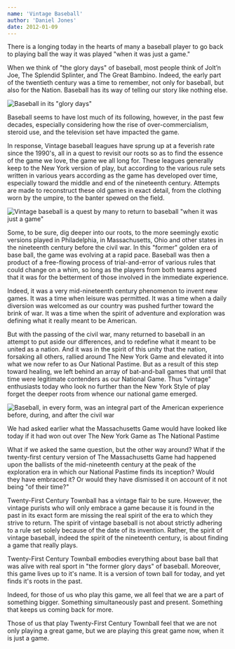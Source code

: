 ```yaml
---
name: 'Vintage Baseball'
author: 'Daniel Jones'
date: 2012-01-09
---
```


There is a longing today in the hearts of many a baseball player to go back to playing ball the way it was played "when it was just a game."

When we think of "the glory days" of baseball, most people think of Jolt’n Joe, The Splendid Splinter, and The Great Bambino. Indeed, the early part of the twentieth century was a time to remember, not only for baseball, but also for the Nation. Baseball has its way of telling our story like nothing else.

![Baseball in its "glory days"](/content/vintage-glory.jpg)

Baseball seems to have lost much of its following, however, in the past few decades, especially considering how the rise of over-commercialism, steroid use, and the television set have impacted the game.

In response, Vintage baseball leagues have sprung up at a feverish rate since the 1990's, all in a quest to revisit our roots so as to find the essence of the game we love, the game we all long for. These leagues generally keep to the New York version of play, but according to the various rule sets written in various years according as the game has developed over time, especially toward the middle and end of the nineteenth century. Attempts are made to reconstruct these old games in exact detail, from the clothing worn by the umpire, to the banter spewed on the field.

![Vintage baseball is a quest by many to return to baseball "when it was just a game"](/content/vintage-modern.jpg)

Some, to be sure, dig deeper into our roots, to the more seemingly exotic versions played in Philadelphia, in Massachusetts, Ohio and other states in the nineteenth century before the civil war. In this "former" golden era of base ball, the game was evolving at a rapid pace. Baseball was then a product of a free-flowing process of trial-and-error of various rules that could change on a whim, so long as the players from both teams agreed that it was for the betterment of those involved in the immediate experience.

Indeed, it was a very mid-nineteenth century phenomenon to invent new games. It was a time when leisure was permitted. It was a time when a daily diversion was welcomed as our country was pushed further toward the brink of war. It was a time when the spirit of adventure and exploration was defining what it really meant to be American.

But with the passing of the civil war, many returned to baseball in an attempt to put aside our differences, and to redefine what it meant to be united as a nation. And it was in the spirit of this unity that the nation, forsaking all others, rallied around The New York Game and elevated it into what we now refer to as Our National Pastime. But as a result of this step toward healing, we left behind an array of bat-and-ball games that until that time were legitimate contenders as our National Game. Thus "vintage" enthusiasts today who look no further than the New York Style of play forget the deeper roots from whence our national game emerged.

![Baseball, in every form, was an integral part of the American experience before, during, and after the civil war](/content/vintage-illustration.jpg)

We had asked earlier what the Massachusetts Game would have looked like today if it had won out over The New York Game as The National Pastime

What if we asked the same question, but the other way around? What if the twenty-first century version of The Massachusetts Game had happened upon the ballists of the mid-nineteenth century at the peak of the exploration era in which our National Pastime finds its inception? Would they have embraced it? Or would they have dismissed it on account of it not being "of their time?"

Twenty-First Century Townball has a vintage flair to be sure. However, the vintage purists who will only embrace a game because it is found in the past in its exact form are missing the real spirit of the era to which they strive to return. The spirit of vintage baseball is not about strictly adhering to a rule set solely because of the date of its invention. Rather, the spirit of vintage baseball, indeed the spirit of the nineteenth century, is about finding a game that really plays.

Twenty-First Century Townball embodies everything about base ball that was alive with real sport in "the former glory days" of baseball. Moreover, this game lives up to it's name. It is a version of town ball for today, and yet finds it's roots in the past.

Indeed, for those of us who play this game, we all feel that we are a part of something bigger. Something simultaneously past and present. Something that keeps us coming back for more.

Those of us that play Twenty-First Century Townball feel that we are not only playing a great game, but we are playing this great game now, when it is just a game.
